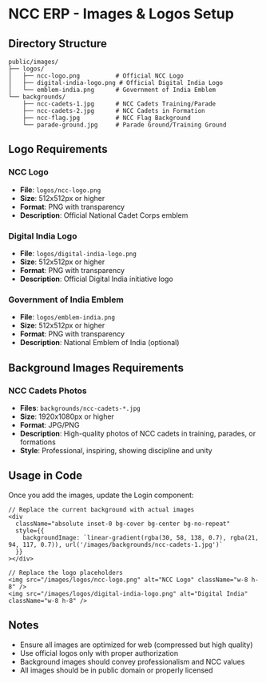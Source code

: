 # NCC ERP - Images & Logos Setup

## Directory Structure
```
public/images/
├── logos/
│   ├── ncc-logo.png          # Official NCC Logo
│   ├── digital-india-logo.png # Official Digital India Logo
│   └── emblem-india.png      # Government of India Emblem
└── backgrounds/
    ├── ncc-cadets-1.jpg      # NCC Cadets Training/Parade
    ├── ncc-cadets-2.jpg      # NCC Cadets in Formation
    ├── ncc-flag.jpg          # NCC Flag Background
    └── parade-ground.jpg     # Parade Ground/Training Ground
```

## Logo Requirements

### NCC Logo
- **File**: `logos/ncc-logo.png`
- **Size**: 512x512px or higher
- **Format**: PNG with transparency
- **Description**: Official National Cadet Corps emblem

### Digital India Logo  
- **File**: `logos/digital-india-logo.png`
- **Size**: 512x512px or higher
- **Format**: PNG with transparency
- **Description**: Official Digital India initiative logo

### Government of India Emblem
- **File**: `logos/emblem-india.png`
- **Size**: 512x512px or higher
- **Format**: PNG with transparency
- **Description**: National Emblem of India (optional)

## Background Images Requirements

### NCC Cadets Photos
- **Files**: `backgrounds/ncc-cadets-*.jpg`
- **Size**: 1920x1080px or higher
- **Format**: JPG/PNG
- **Description**: High-quality photos of NCC cadets in training, parades, or formations
- **Style**: Professional, inspiring, showing discipline and unity

## Usage in Code

Once you add the images, update the Login component:

```tsx
// Replace the current background with actual images
<div 
  className="absolute inset-0 bg-cover bg-center bg-no-repeat"
  style={{
    backgroundImage: `linear-gradient(rgba(30, 58, 138, 0.7), rgba(21, 94, 117, 0.7)), url('/images/backgrounds/ncc-cadets-1.jpg')`
  }}
></div>

// Replace the logo placeholders
<img src="/images/logos/ncc-logo.png" alt="NCC Logo" className="w-8 h-8" />
<img src="/images/logos/digital-india-logo.png" alt="Digital India" className="w-8 h-8" />
```

## Notes
- Ensure all images are optimized for web (compressed but high quality)
- Use official logos only with proper authorization
- Background images should convey professionalism and NCC values
- All images should be in public domain or properly licensed